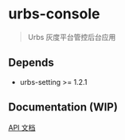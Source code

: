 # urbs-console
> Urbs 灰度平台管控后台应用


## Depends
- urbs-setting >= 1.2.1

## Documentation (WIP)

[API 文档](https://github.com/teambition/urbs-console/blob/master/doc/api.md)